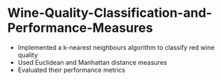 # Wine-Quality-Classification-and-Performance-Measures

- Implemented a k-nearest neighbours algorithm to classify red wine quality
- Used Euclidean and Manhattan distance measures
- Evaluated their performance metrics
